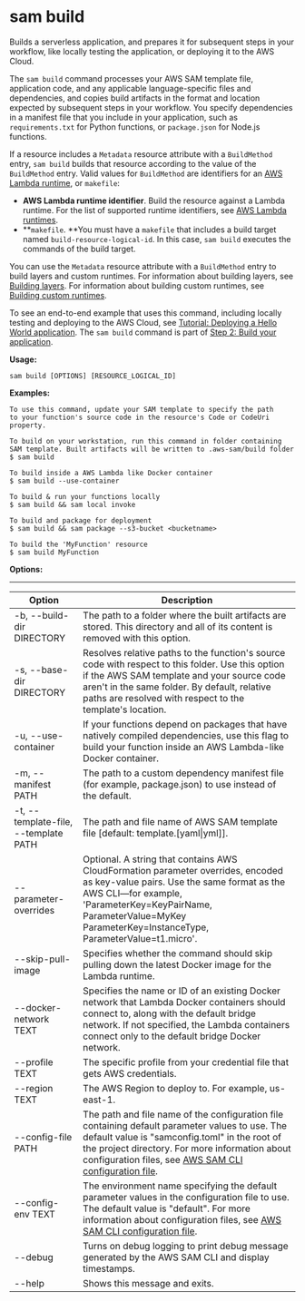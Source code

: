 # sam build<a name="sam-cli-command-reference-sam-build"></a>

Builds a serverless application, and prepares it for subsequent steps in your workflow, like locally testing the application, or deploying it to the AWS Cloud\.

The `sam build` command processes your AWS SAM template file, application code, and any applicable language\-specific files and dependencies, and copies build artifacts in the format and location expected by subsequent steps in your workflow\. You specify dependencies in a manifest file that you include in your application, such as `requirements.txt` for Python functions, or `package.json` for Node\.js functions\.

If a resource includes a `Metadata` resource attribute with a `BuildMethod` entry, `sam build` builds that resource according to the value of the `BuildMethod` entry\. Valid values for `BuildMethod` are identifiers for an [AWS Lambda runtime](https://docs.aws.amazon.com/lambda/latest/dg/lambda-runtimes.html), or `makefile`:
+ **AWS Lambda runtime identifier**\. Build the resource against a Lambda runtime\. For the list of supported runtime identifiers, see [AWS Lambda runtimes](https://docs.aws.amazon.com/lambda/latest/dg/lambda-runtimes.html)\.
+ **`makefile`\. **You must have a `makefile` that includes a build target named `build-resource-logical-id`\. In this case, `sam build` executes the commands of the build target\.

You can use the `Metadata` resource attribute with a `BuildMethod` entry to build layers and custom runtimes\. For information about building layers, see [Building layers](building-layers.md)\. For information about building custom runtimes, see [Building custom runtimes](building-custom-runtimes.md)\.

To see an end\-to\-end example that uses this command, including locally testing and deploying to the AWS Cloud, see [Tutorial: Deploying a Hello World application](serverless-getting-started-hello-world.md)\. The `sam build` command is part of [Step 2: Build your application](serverless-getting-started-hello-world.md#serverless-getting-started-hello-world-build)\.

**Usage:**

```
sam build [OPTIONS] [RESOURCE_LOGICAL_ID]
```

**Examples:**

```
To use this command, update your SAM template to specify the path
to your function's source code in the resource's Code or CodeUri property.

To build on your workstation, run this command in folder containing
SAM template. Built artifacts will be written to .aws-sam/build folder
$ sam build
 
To build inside a AWS Lambda like Docker container
$ sam build --use-container
  
To build & run your functions locally
$ sam build && sam local invoke
  
To build and package for deployment
$ sam build && sam package --s3-bucket <bucketname>

To build the 'MyFunction' resource
$ sam build MyFunction
```

**Options:**


****  

| Option | Description | 
| --- | --- | 
| \-b, \-\-build\-dir DIRECTORY | The path to a folder where the built artifacts are stored\. This directory and all of its content is removed with this option\. | 
| \-s, \-\-base\-dir DIRECTORY | Resolves relative paths to the function's source code with respect to this folder\. Use this option if the AWS SAM template and your source code aren't in the same folder\. By default, relative paths are resolved with respect to the template's location\. | 
| \-u, \-\-use\-container | If your functions depend on packages that have natively compiled dependencies, use this flag to build your function inside an AWS Lambda\-like Docker container\. | 
| \-m, \-\-manifest PATH | The path to a custom dependency manifest file \(for example, package\.json\) to use instead of the default\. | 
| \-t, \-\-template\-file, \-\-template PATH | The path and file name of AWS SAM template file \[default: template\.\[yaml\|yml\]\]\. | 
| \-\-parameter\-overrides | Optional\. A string that contains AWS CloudFormation parameter overrides, encoded as key\-value pairs\. Use the same format as the AWS CLI—for example, 'ParameterKey=KeyPairName, ParameterValue=MyKey ParameterKey=InstanceType, ParameterValue=t1\.micro'\. | 
| \-\-skip\-pull\-image | Specifies whether the command should skip pulling down the latest Docker image for the Lambda runtime\. | 
| \-\-docker\-network TEXT | Specifies the name or ID of an existing Docker network that Lambda Docker containers should connect to, along with the default bridge network\. If not specified, the Lambda containers connect only to the default bridge Docker network\. | 
| \-\-profile TEXT | The specific profile from your credential file that gets AWS credentials\. | 
| \-\-region TEXT | The AWS Region to deploy to\. For example, us\-east\-1\. | 
| \-\-config\-file PATH | The path and file name of the configuration file containing default parameter values to use\. The default value is "samconfig\.toml" in the root of the project directory\. For more information about configuration files, see [AWS SAM CLI configuration file](serverless-sam-cli-config.md)\. | 
| \-\-config\-env TEXT | The environment name specifying the default parameter values in the configuration file to use\. The default value is "default"\. For more information about configuration files, see [AWS SAM CLI configuration file](serverless-sam-cli-config.md)\. | 
| \-\-debug | Turns on debug logging to print debug message generated by the AWS SAM CLI and display timestamps\. | 
| \-\-help | Shows this message and exits\. | 
